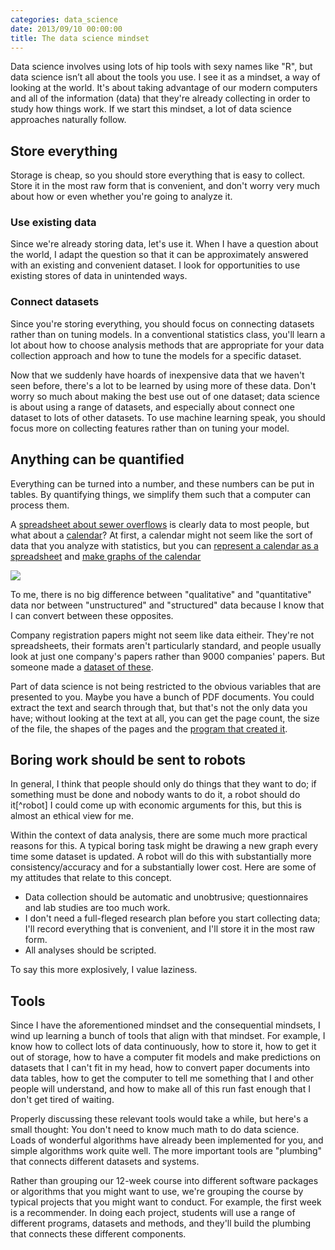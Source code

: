 ```yaml
---
categories: data_science
date: 2013/09/10 00:00:00
title: The data science mindset
---
```

Data science involves using lots of hip tools with sexy names like "R",
but data science isn’t all about the tools you use. I see it as a mindset,
a way of looking at the world. It's about taking advantage of our modern
computers and all of the information (data) that they're already collecting
in order to study how things work. If we start this mindset, a lot of
data science approaches naturally follow.

## Store everything
Storage is cheap, so you should store everything that is easy to collect.
Store it in the most raw form that is convenient, and don't worry very
much about how or even whether you're going to analyze it.

### Use existing data
Since we're already storing data, let's use it.
When I have a question about the world, I adapt the question so that it can
be approximately answered with an existing and convenient dataset. I look for
opportunities to use existing stores of data in unintended ways.

### Connect datasets
Since you're storing everything, you should focus on connecting datasets rather than on tuning models.
In a conventional statistics class, you'll learn a lot about how to choose
analysis methods that are appropriate for your data collection approach and how
to tune the models for a specific dataset.

Now that we suddenly have hoards of inexpensive data that we haven't seen before,
there's a lot to be learned by using more of these data. Don't worry so much
about making the best use out of one dataset; data science is about using a range of
datasets, and especially about connect one dataset to lots of other datasets. To use
machine learning speak, you should focus more on collecting features rather than on
tuning your model.

## Anything can be quantified
Everything can be turned into a number, and these numbers can be put in tables.
By quantifying things, we simplify them such that a computer can process them.

A [spreadsheet about sewer overflows](https://data.illinois.gov/Municipality/SSMMA-Combined-Sewer-Overflow/5yuf-j7kn?)
is clearly data to most people, but what about a [calendar](http://www.mo.gov/meetings/)?
At first, a calendar
might not seem like the sort of data that you analyze with statistics, but you
can [represent a calendar as a spreadsheet](https://data.mo.gov/Government-Administration/Open-Meetings/au6r-w9n3)
and [make graphs of the calendar](http://thomaslevine.com/!/socrata-calendars)

![](http://thomaslevine.com/!/socrata-calendars/figure/day-of-week.png)

To me, there is no big difference between "qualitative" and "quantitative" data
nor between "unstructured" and "structured" data because I know that I can convert
between these opposites.

Company registration papers might not seem like data eitheir. They're not spreadsheets,
their formats aren't particularly standard, and people usually look at just one company's
papers rather than 9000 companies' papers. But someone made a [dataset of these](http://opencorporates.com/).

Part of data science is not being restricted to the obvious variables that are presented to you.
Maybe you have a bunch of PDF documents. You could extract the text and search through that, but
that's not the only data you have; without looking at the text at all, you can get the page count,
the size of the file, the shapes of the pages and the [program that created it](http://thomaslevine.com/!/parsing-pdfs/).

## Boring work should be sent to robots
In general, I think that people should only do things that they want to do;
if something must be done and nobody wants to do it, a robot should do it[^robot]
I could come up with economic arguments for this, but this is almost an ethical view for me.

Within the context of data analysis, there are some much more practical reasons
for this. A typical boring task might be drawing a new graph every time some
dataset is updated. A robot will do this with substantially more
consistency/accuracy and for a substantially lower cost. Here are some of my
attitudes that relate to this concept.

* Data collection should be automatic and unobtrusive; questionnaires and lab
    studies are too much work.
* I don't need a full-fleged research plan before you start collecting data;
    I'll record everything that is convenient, and I'll store it in the most raw form.
* All analyses should be scripted.

To say this more explosively, I value laziness.

## Tools
Since I have the aforementioned mindset and the consequential mindsets, I wind
up learning a bunch of tools that align with that mindset. For example, I know
how to collect lots of data continuously, how to store it, how to get it out of
storage, how to have a computer fit models and make predictions on datasets that I can't fit in my head,
how to convert paper documents into data tables, how to get the computer to tell
me something that I and other people will understand, and how to make all of this run
fast enough that I don't get tired of waiting.

Properly discussing these relevant tools would take a while, but here's a small
thought: You don't need to know much math to do data science. Loads of wonderful
algorithms have already been implemented for you, and simple algorithms work quite
well. The more important tools are "plumbing" that connects different datasets and systems.

Rather than grouping our 12-week course into different software packages or algorithms
that you might want to use, we're grouping the course by typical projects that you
might want to conduct. For example, the first week is a recommender. In doing each
project, students will use a range of different programs, datasets and methods, and
they'll build the plumbing that connects these different components.
